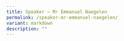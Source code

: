 ```yaml
---
title: Speaker – Mr Emmanuel Naegelen
permalink: /speaker-mr-emmanuel-naegelen/
variant: markdown
description: ""
---
```

